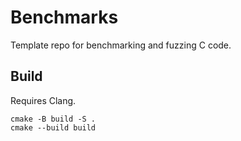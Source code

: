 # Benchmarks

Template repo for benchmarking and fuzzing C code.

## Build

Requires Clang.

```
cmake -B build -S .
cmake --build build
```